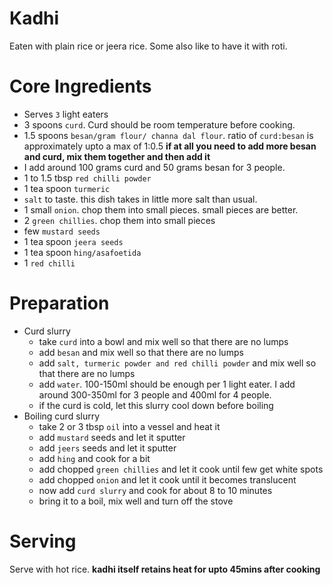 # Kadhi

Eaten with plain rice or jeera rice. Some also like to have it with roti.

# Core Ingredients
 - Serves `3` light eaters
 - 3 spoons `curd`. Curd should be room temperature before cooking.
 - 1.5 spoons `besan/gram flour/ channa dal flour`. ratio of `curd:besan` is approximately upto a max of 1:0.5 **if at all you need to add more besan and curd, mix them together and then add it**
 - I add around 100 grams curd and 50 grams besan for 3 people.
 - 1 to 1.5  tbsp `red chilli powder`
 - 1 tea spoon `turmeric`
 - `salt` to taste. this dish takes in little more salt than usual.
 - 1 small `onion`. chop them into small pieces. small pieces are better.
 - 2 `green chillies`. chop them into small pieces
 - few `mustard seeds`
 - 1 tea spoon `jeera seeds`
 - 1 tea spoon `hing/asafoetida`
 - 1 `red chilli`

# Preparation
- Curd slurry
  - take `curd` into a bowl and mix well so that there are no lumps
  - add `besan` and mix well so that there are no lumps
  - add `salt, turmeric powder and red chilli powder` and mix well so that there are no lumps
  - add `water`. 100-150ml should be enough per 1 light eater. I add around 300-350ml for 3 people and 400ml for 4 people.
  - if the curd is cold, let this slurry cool down before boiling
- Boiling curd slurry
  - take  2 or 3 tbsp `oil` into a vessel and heat it
  - add `mustard` seeds and let it sputter
  - add `jeers` seeds and let it sputter
  - add `hing` and cook for a bit
  - add chopped `green chillies` and let it cook until few get white spots
  - add chopped `onion` and let it cook until it becomes translucent
  - now add `curd slurry` and cook for about 8 to 10 minutes
  - bring it to a boil, mix well and turn off the stove

# Serving
Serve with hot rice. **kadhi itself retains heat for upto 45mins after cooking**
